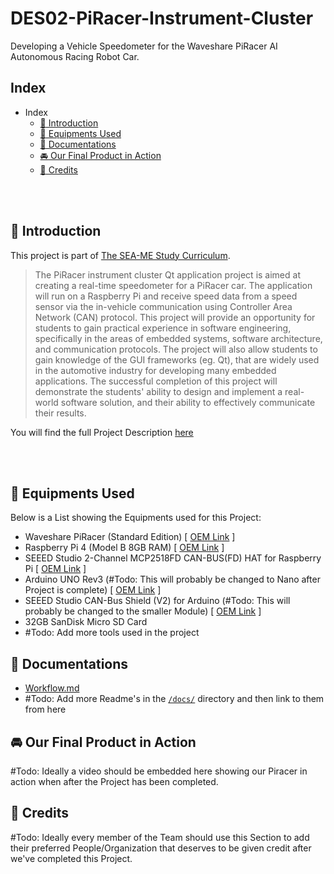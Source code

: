 # DES02-PiRacer-Instrument-Cluster
Developing a Vehicle Speedometer for the Waveshare PiRacer AI Autonomous Racing Robot Car.


## Index
- Index
  - [:loudspeaker:  Introduction](#loudspeaker--introduction)
  - [:wrench:  Equipments Used](#wrench--equipments-used)
  - [:memo:  Documentations](#memo--documentations)
  - [:oncoming_automobile:  Our Final Product in Action](#oncoming_automobile--our-final-product-in-action)
  - [:purple_heart:  Credits](#purple_heart--credits)

<br />
<br />

## :loudspeaker:  Introduction
This project is part of [The SEA-ME Study Curriculum](https://github.com/SEA-ME).
> The PiRacer instrument cluster Qt application project is aimed at creating a real-time speedometer for a PiRacer car. The application will run on a Raspberry Pi and receive speed data from a speed sensor via the in-vehicle communication using Controller Area Network (CAN) protocol. This project will provide an opportunity for students to gain practical experience in software engineering, specifically in the areas of embedded systems, software architecture, and communication protocols. The project will also allow students to gain knowledge of the GUI frameworks (eg. Qt), that are widely used in the automotive industry for developing many embedded applications. The successful completion of this project will demonstrate the students' ability to design and implement a real-world software solution, and their ability to effectively communicate their results.

You will find the full Project Description [here](https://github.com/SEA-ME/DES_Instrument-Cluster)

<br />
<br />

## :wrench:  Equipments Used
Below is a List showing the Equipments used for this Project:

- Waveshare PiRacer (Standard Edition) [ [OEM Link](https://www.waveshare.com/piracer-ai-kit.htm) ]
- Raspberry Pi 4 (Model B 8GB RAM) [ [OEM Link](https://www.raspberrypi.com/products/raspberry-pi-4-model-b/) ]
- SEEED Studio 2-Channel MCP2518FD CAN-BUS(FD) HAT for Raspberry Pi [ [OEM Link](https://www.seeedstudio.com/CAN-BUS-FD-HAT-for-Raspberry-Pi-p-4742.html) ]
- Arduino UNO Rev3 (#Todo: This will probably be changed to Nano after Project is complete) [ [OEM Link](https://store.arduino.cc/products/arduino-uno-rev3) ]
- SEEED Studio CAN-Bus Shield (V2) for Arduino (#Todo: This will probably be changed to the smaller Module) [ [OEM Link](https://www.seeedstudio.com/CAN-BUS-Shield-V2.html) ]
- 32GB SanDisk Micro SD Card
- #Todo: Add more tools used in the project


## :memo:  Documentations
- [Workflow.md](https://github.com/)
- #Todo: Add more Readme's in the [`/docs/`](/docs/) directory and then link to them from here


## :oncoming_automobile:  Our Final Product in Action
#Todo: Ideally a video should be embedded here showing our Piracer in action when after the Project has been completed.


## :purple_heart:  Credits
#Todo: Ideally every member of the Team should use this Section to add their preferred People/Organization that deserves to be given credit after we've completed this Project.

